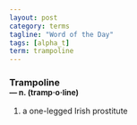 ```yaml
---
layout: post
category: terms
tagline: "Word of the Day"
tags: [alpha_t]
term: trampoline
---
```


<h3>Trampoline<br/> <small>&mdash; n. (tramp<span>&middot;</span>o<span>&middot;</span>line)</small></h3>
<p><ol>
<li>a one-legged Irish prostitute</li>
</ol></p>
